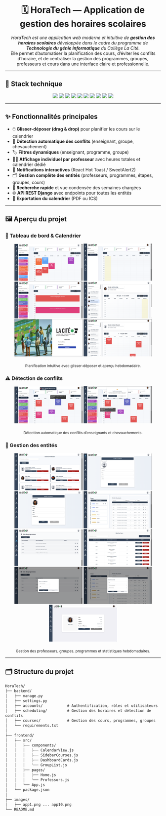 <h1 align="center">🗓️ HoraTech — Application de gestion des horaires scolaires</h1>

<p align="center">
  <i>HoraTech est une application web moderne et intuitive de <b>gestion des horaires scolaires</b> développée dans le cadre du programme de <b>Technologie du génie informatique</b> du Collège La Cité.</i><br>
  Elle permet d’automatiser la planification des cours, d’éviter les conflits d’horaire, et de centraliser la gestion des programmes, groupes, professeurs et cours dans une interface claire et professionnelle.
</p>

---

## 🧰 Stack technique

<p align="center">
  <img src="https://img.shields.io/badge/React-18-61DAFB?logo=react&logoColor=000&style=for-the-badge&labelColor=fff"/>
  <img src="https://img.shields.io/badge/Django%20REST-092E20?logo=django&logoColor=fff&style=for-the-badge"/>
  <img src="https://img.shields.io/badge/PostgreSQL-4169E1?logo=postgresql&logoColor=fff&style=for-the-badge"/>
  <img src="https://img.shields.io/badge/Python-3776AB?logo=python&logoColor=fff&style=for-the-badge"/>
  <img src="https://img.shields.io/badge/JavaScript-ES6-F7DF1E?logo=javascript&logoColor=000&style=for-the-badge&labelColor=fff"/>
  <img src="https://img.shields.io/badge/Bootstrap-7952B3?logo=bootstrap&logoColor=fff&style=for-the-badge"/>
  <img src="https://img.shields.io/badge/FullCalendar-2C3E50?logo=google-calendar&logoColor=fff&style=for-the-badge"/>
  <img src="https://img.shields.io/badge/Axios-5A29E4?style=for-the-badge"/>
  <img src="https://img.shields.io/badge/CORS-0052CC?style=for-the-badge"/>
  <img src="https://img.shields.io/badge/Git-F05032?logo=git&logoColor=fff&style=for-the-badge"/>
</p>

---

## ✨ Fonctionnalités principales

- 🖱️ **Glisser-déposer (drag & drop)** pour planifier les cours sur le calendrier  
- 🧠 **Détection automatique des conflits** (enseignant, groupe, chevauchement)  
- 🏷️ **Filtres dynamiques** (enseignant, programme, groupe)  
- 👩‍🏫 **Affichage individuel par professeur** avec heures totales et calendrier dédié  
- 🔔 **Notifications interactives** (React Hot Toast / SweetAlert2)  
- 🗂️ **Gestion complète des entités** (professeurs, programmes, étapes, groupes, cours)  
- 🔎 **Recherche rapide** et vue condensée des semaines chargées  
- 🌐 **API REST Django** avec endpoints pour toutes les entités  
- 🧾 **Exportation du calendrier** (PDF ou ICS)

---



## 🖼️ Aperçu du projet

### 🧭 Tableau de bord & Calendrier
<p align="center">
  <img src="images/app1.png" width="220"/>
  <img src="images/app11.png" width="220"/>
  <img src="images/app13.png" width="220"/>
  <img src="images/app5.png" width="220"/>
  <img src="images/app9.png" width="220"/>
  <img src="images/app16.png" width="220"/>
</p>
<p align="center"><sub>Planification intuitive avec glisser-déposer et aperçu hebdomadaire.</sub></p>

### ⚠️ Détection de conflits
<p align="center">
  <img src="images/app14.png" width="220"/>
  <img src="images/app15.png" width="220"/>
  
</p>
<p align="center"><sub>Détection automatique des conflits d’enseignants et chevauchements.</sub></p>

### 🧩 Gestion des entités
<p align="center">
  <img src="images/app2.png" width="220"/>
  <img src="images/app3.png" width="220"/>
  <img src="images/app4.png" width="220"/>
   <img src="images/app6.png" width="220"/>
  <img src="images/app7.png" width="220"/>
  <img src="images/app8.png" width="220"/>
   <img src="images/app17.png" width="220"/>
  <img src="images/app18.png" width="220"/>
  <img src="images/app10.png" width="220"/>
  
</p>
<p align="center"><sub>Gestion des professeurs, groupes, programmes et statistiques hebdomadaires.</sub></p>


---

## 🗂️ Structure du projet

```text
HoraTech/
├── backend/
│   ├── manage.py
│   ├── settings.py
│   ├── accounts/           # Authentification, rôles et utilisateurs
│   ├── scheduling/         # Gestion des horaires et détection de conflits
│   ├── courses/            # Gestion des cours, programmes, groupes
│   └── requirements.txt
│
├── frontend/
│   ├── src/
│   │   ├── components/
│   │   │   ├── CalendarView.js
│   │   │   ├── SidebarCourses.js
│   │   │   ├── DashboardCards.js
│   │   │   └── GroupList.js
│   │   ├── pages/
│   │   │   ├── Home.js
│   │   │   └── Professors.js
│   │   └── App.js
│   └── package.json
│
├── images/
│   ├── app1.png ... app10.png
└── README.md

